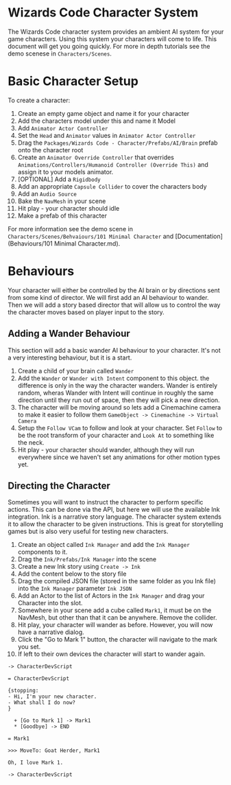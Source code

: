 # Wizards Code Character System

The Wizards Code character system provides an ambient AI system for your game characters. Using this system your characters will come to life. This document will get you going quickly. For more in depth tutorials see the demo scenese in `Characters/Scenes`.

# Basic Character Setup

To create a character:

1. Create an empty game object and name it for your character
2. Add the characters model under this and name it Model
2. Add `Animator Actor Controller`
3. Set the `Head` and `Animator` values in `Animator Actor Controller`
3. Drag the `Packages/Wizards Code - Character/Prefabs/AI/Brain` prefab onto the character root
4. Create an `Animator Override Controller` that overrides `Animations/Controllers/Humanoid Controller (Override This)` and assign it to your models animator.
5. [OPTIONAL] Add a `Rigidbody`
6. Add an appropriate `Capsule Collider` to cover the characters body
7. Add an `Audio Source`
8. Bake the `NavMesh` in your scene
9. Hit play - your character should idle
10. Make a prefab of this character

For more information see the demo scene in `Characters/Scenes/Behvaiours/101 Minimal Character` and [Documentation](Behaviours/101 Minimal Character.md).

# Behaviours

Your character will either be controlled by the AI brain or by directions sent from some kind of director. We will first add an AI behaviour to wander. Then we will add a story based director that will allow us to control the way the character moves based on player input to the story.

## Adding a Wander Behaviour

This section will add a basic wander AI behaviour to your character. It's not a very interesting behaviour, but it is a start.

1. Create a child of your brain called `Wander`
2. Add the `Wander` or `Wander with Intent` component to this object. the difference is only in the way the character wanders. Wander is entirely random, wheras Wander with Intent will continue in roughly the same direction until they run out of space, then they will pick a new direction.
3. The character will be moving around so lets add a Cinemachine camera to make it easier to follow them `GameObject -> Cinemachine -> Virtual Camera`
4. Setup the `Follow VCam` to follow and look at your character. Set `Follow` to be the root transform of your character and `Look At` to something like the neck.
5. Hit play - your character should wander, although they will run everywhere since we haven't set any animations for other motion types yet.

## Directing the Character

Sometimes you will want to instruct the character to perform specific actions. This can be done via the API, but here we will use the available Ink integration. Ink is a narrative story language. The character system extends it to allow the character to be given instructions. This is great for storytelling games but is also very useful for testing new characters.

1. Create an object called `Ink Manager` and add the `Ink Manager` components to it.
2. Drag the `Ink/Prefabs/Ink Manager` into the scene
3. Create a new Ink story using `Create -> Ink`
4. Add the content below to the story file
5. Drag the compiled JSON file (stored in the same folder as you Ink file) into the `Ink Manager` parameter `Ink JSON`
6. Add an Actor to the list of Actors in the `Ink Manager` and drag your Character into the slot.
7. Somewhere in your scene add a cube called `Mark1`, it must be on the NavMesh, but other than that it can be anywhere. Remove the collider.
8. Hit play, your character will wander as before. However, you will now have a narrative dialog.
9. Click the "Go to Mark 1" button, the character will navigate to the mark you set.
10. If left to their own devices the character will start to wander again.

```
-> CharacterDevScript

= CharacterDevScript

{stopping:
- Hi, I'm your new character.
- What shall I do now?
}

  + [Go to Mark 1] -> Mark1
  * [Goodbye] -> END
  
= Mark1

>>> MoveTo: Goat Herder, Mark1

Oh, I love Mark 1.

-> CharacterDevScript
```

